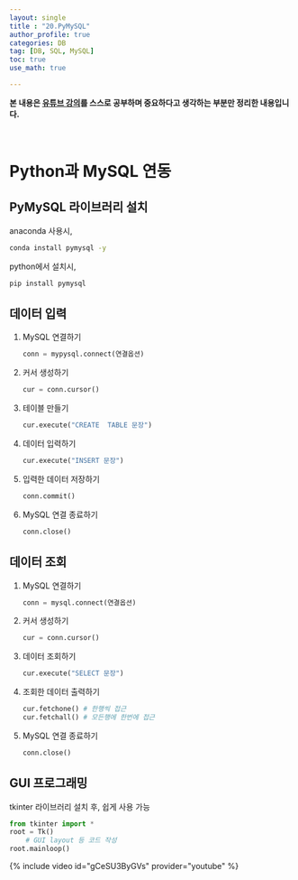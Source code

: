 ```yaml
---
layout: single
title : "20.PyMySQL"
author_profile: true
categories: DB
tag: [DB, SQL, MySQL] 
toc: true
use_math: true

---
```




**본 내용은 [유튜브 강의](https://www.youtube.com/watch?v=lBk5YhLZevs&list=PLVsNizTWUw7GCfy5RH27cQL5MeKYnl8Pm&index=22)를 스스로 공부하며 중요하다고 생각하는 부분만 정리한 내용입니다.**

<br>

# Python과 MySQL 연동



## PyMySQL 라이브러리 설치

anaconda 사용시,

```bash
conda install pymysql -y
```



python에서 설치시,

```bash
pip install pymysql
```



## 데이터 입력

1. MySQL 연결하기

   ```python
   conn = mypysql.connect(연결옵션)
   ```

2. 커서 생성하기

   ```python
   cur = conn.cursor()
   ```

3. 테이블 만들기

   ```python
   cur.execute("CREATE  TABLE 문장")
   ```

4. 데이터 입력하기

   ```python
   cur.execute("INSERT 문장")
   ```

5. 입력한 데이터 저장하기

   ```python
   conn.commit()
   ```

6. MySQL 연결 종료하기

   ```python
   conn.close()
   ```



## 데이터 조회

1. MySQL 연결하기

   ```python
   conn = mysql.connect(연결옵션)
   ```

2. 커서 생성하기

   ```python
   cur = conn.cursor()
   ```

3. 데이터 조회하기

   ```python
   cur.execute("SELECT 문장")
   ```

4. 조회한 데이터 출력하기

   ```python
   cur.fetchone() # 한행씩 접근
   cur.fetchall() # 모든행에 한번에 접근
   ```

5. MySQL 연결 종료하기

   ```python
   conn.close()
   ```

   

## GUI 프로그래밍

tkinter 라이브러리 설치 후, 쉽게 사용 가능



```python
from tkinter import *
root = Tk()
	# GUI layout 등 코드 작성
root.mainloop()
```



{% include video id="gCeSU3ByGVs" provider="youtube" %}
